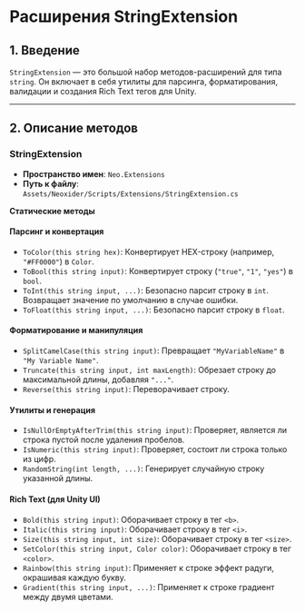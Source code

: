 # Расширения StringExtension

## 1. Введение

`StringExtension` — это большой набор методов-расширений для типа `string`. Он включает в себя утилиты для парсинга, форматирования, валидации и создания Rich Text тегов для Unity.

---

## 2. Описание методов

### StringExtension
- **Пространство имен**: `Neo.Extensions`
- **Путь к файлу**: `Assets/Neoxider/Scripts/Extensions/StringExtension.cs`

**Статические методы**

#### Парсинг и конвертация
- `ToColor(this string hex)`: Конвертирует HEX-строку (например, `"#FF0000"`) в `Color`.
- `ToBool(this string input)`: Конвертирует строку (`"true"`, `"1"`, `"yes"`) в `bool`.
- `ToInt(this string input, ...)`: Безопасно парсит строку в `int`. Возвращает значение по умолчанию в случае ошибки.
- `ToFloat(this string input, ...)`: Безопасно парсит строку в `float`.

#### Форматирование и манипуляция
- `SplitCamelCase(this string input)`: Превращает `"MyVariableName"` в `"My Variable Name"`.
- `Truncate(this string input, int maxLength)`: Обрезает строку до максимальной длины, добавляя `"..."`.
- `Reverse(this string input)`: Переворачивает строку.

#### Утилиты и генерация
- `IsNullOrEmptyAfterTrim(this string input)`: Проверяет, является ли строка пустой после удаления пробелов.
- `IsNumeric(this string input)`: Проверяет, состоит ли строка только из цифр.
- `RandomString(int length, ...)`: Генерирует случайную строку указанной длины.

#### Rich Text (для Unity UI)
- `Bold(this string input)`: Оборачивает строку в тег `<b>`.
- `Italic(this string input)`: Оборачивает строку в тег `<i>`.
- `Size(this string input, int size)`: Оборачивает строку в тег `<size>`.
- `SetColor(this string input, Color color)`: Оборачивает строку в тег `<color>`.
- `Rainbow(this string input)`: Применяет к строке эффект радуги, окрашивая каждую букву.
- `Gradient(this string input, ...)`: Применяет к строке градиент между двумя цветами.
